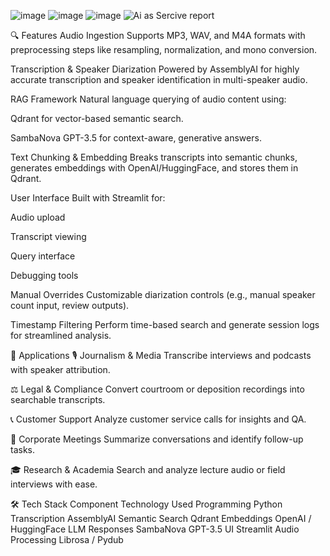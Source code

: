 ![image](https://github.com/user-attachments/assets/c24b612f-984b-4d48-84c0-10ed5d19207b)
![image](https://github.com/user-attachments/assets/407c2d36-4a0d-4147-ac5b-db6e71efd7bb)
![image](https://github.com/user-attachments/assets/8aa5d0ab-ea91-427f-aa41-7e765cfc336a)
![Ai as Sercive report](https://github.com/user-attachments/assets/d98080d4-d5cb-432d-994e-2e5f8e15529d)



🔍 Features
Audio Ingestion
Supports MP3, WAV, and M4A formats with preprocessing steps like resampling, normalization, and mono conversion.

Transcription & Speaker Diarization
Powered by AssemblyAI for highly accurate transcription and speaker identification in multi-speaker audio.

RAG Framework
Natural language querying of audio content using:

Qdrant for vector-based semantic search.

SambaNova GPT-3.5 for context-aware, generative answers.

Text Chunking & Embedding
Breaks transcripts into semantic chunks, generates embeddings with OpenAI/HuggingFace, and stores them in Qdrant.

User Interface
Built with Streamlit for:

Audio upload

Transcript viewing

Query interface

Debugging tools

Manual Overrides
Customizable diarization controls (e.g., manual speaker count input, review outputs).

Timestamp Filtering
Perform time-based search and generate session logs for streamlined analysis.

📌 Applications
🎙️ Journalism & Media
Transcribe interviews and podcasts with speaker attribution.

⚖️ Legal & Compliance
Convert courtroom or deposition recordings into searchable transcripts.

📞 Customer Support
Analyze customer service calls for insights and QA.

🏢 Corporate Meetings
Summarize conversations and identify follow-up tasks.

🎓 Research & Academia
Search and analyze lecture audio or field interviews with ease.

🛠️ Tech Stack
Component	Technology Used
Programming	Python
Transcription	AssemblyAI
Semantic Search	Qdrant
Embeddings	OpenAI / HuggingFace
LLM Responses	SambaNova GPT-3.5
UI	Streamlit
Audio Processing	Librosa / Pydub
